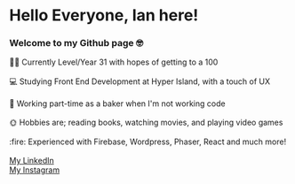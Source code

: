 <h1>Hello Everyone, Ian here!</h1> 
  
  <h3>Welcome to my Github page 🤓</h3>

<p>🏳️‍🌈 Currently Level/Year 31 with hopes of getting to a 100<br>
  <br>
💻 Studying Front End Development at Hyper Island, with a touch of UX<br>
  <br>
🥐 Working part-time as a baker when I'm not working code<br>
  <br>
🌞 Hobbies are; reading books, watching movies, and playing video games<br>
  <br>
  :fire: Experienced with Firebase, Wordpress, Phaser, React and much more! 
<br>
  <br>
  <a href="https://www.linkedin.com/in/ian-wallenberg-258bb521b/">My LinkedIn
    <br>
<a href="https://www.instagram.com/Vincentthefox/">My Instagram</p>
